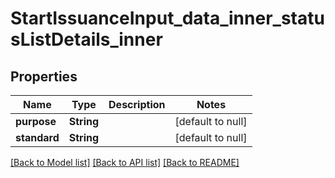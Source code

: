 # StartIssuanceInput_data_inner_statusListDetails_inner

## Properties

| Name         | Type       | Description | Notes             |
| ------------ | ---------- | ----------- | ----------------- |
| **purpose**  | **String** |             | [default to null] |
| **standard** | **String** |             | [default to null] |

[[Back to Model list]](../README.md#documentation-for-models) [[Back to API list]](../README.md#documentation-for-api-endpoints) [[Back to README]](../README.md)
